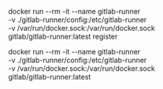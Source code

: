 docker run --rm -it --name gitlab-runner \
  -v ./gitlab-runner/config:/etc/gitlab-runner \
  -v /var/run/docker.sock:/var/run/docker.sock \
  gitlab/gitlab-runner:latest register


  docker run --rm -it --name gitlab-runner \
  -v ./gitlab-runner/config:/etc/gitlab-runner \
  -v /var/run/docker.sock:/var/run/docker.sock \
  gitlab/gitlab-runner:latest